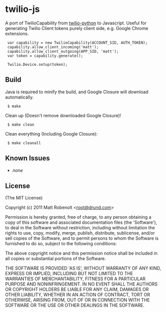 # twilio-js
  
  A port of TwilioCapability from [twilio-python](https://github.com/twilio/twilio-python) to Javascript.
  Useful for generating Twilio Client tokens purely client side, e.g. Google Chrome extensions.
  
     var capability = new TwilioCapability(ACCOUNT_SID, AUTH_TOKEN);
     capability.allow_client_incoming('matt');
     capability.allow_client_outgoing(APP_SID, 'matt');
     var token = capability.generate();

     Twilio.Device.setup(token);

## Build
  
  Java is required to minify the build, and Google Closure will download automatically.
  
     $ make
  
  Clean up (Doesn't remove downloaded Google Closure)!
  
     $ make clean
  
  Clean everything (Including Google Closure):
  
     $ make cleanall

## Known Issues
  
  * _none_

## License 

(The MIT License)

Copyright (c) 2011 Matt Robenolt &lt;root@drund.com&gt;

Permission is hereby granted, free of charge, to any person obtaining
a copy of this software and associated documentation files (the
'Software'), to deal in the Software without restriction, including
without limitation the rights to use, copy, modify, merge, publish,
distribute, sublicense, and/or sell copies of the Software, and to
permit persons to whom the Software is furnished to do so, subject to
the following conditions:

The above copyright notice and this permission notice shall be
included in all copies or substantial portions of the Software.

THE SOFTWARE IS PROVIDED 'AS IS', WITHOUT WARRANTY OF ANY KIND,
EXPRESS OR IMPLIED, INCLUDING BUT NOT LIMITED TO THE WARRANTIES OF
MERCHANTABILITY, FITNESS FOR A PARTICULAR PURPOSE AND NONINFRINGEMENT.
IN NO EVENT SHALL THE AUTHORS OR COPYRIGHT HOLDERS BE LIABLE FOR ANY
CLAIM, DAMAGES OR OTHER LIABILITY, WHETHER IN AN ACTION OF CONTRACT,
TORT OR OTHERWISE, ARISING FROM, OUT OF OR IN CONNECTION WITH THE
SOFTWARE OR THE USE OR OTHER DEALINGS IN THE SOFTWARE.
